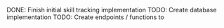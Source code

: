 DONE: Finish initial skill tracking implementation
TODO: Create database implementation
TODO: Create endpoints / functions to 